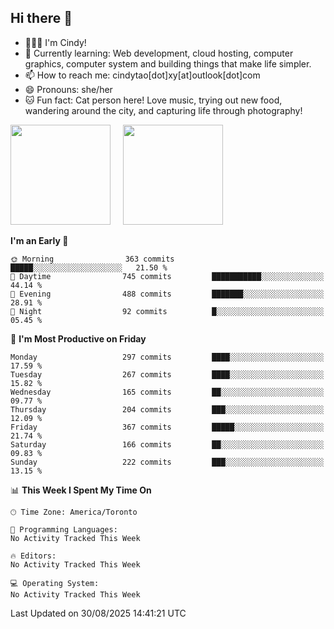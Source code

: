 ## Hi there 👋

<!--
**xinyue296/xinyue296** is a ✨ _special_ ✨ repository because its `README.md` (this file) appears on your GitHub profile.

Here are some ideas to get you started:

- 🔭 I’m currently working on ...
- 🌱 I’m currently learning ...
- 👯 I’m looking to collaborate on ...
- 🤔 I’m looking for help with ...
- 💬 Ask me about ...
- 📫 How to reach me: ...
- 😄 Pronouns: ...
- ⚡ Fun fact: ...
-->
- 👩🏻‍💻 I'm Cindy!
- 🌱 Currently learning: Web development, cloud hosting, computer graphics, computer system and building things that make life simpler.
- 📫 How to reach me: cindytao[dot]xy[at]outlook[dot]com
- 😄 Pronouns: she/her
- 🐱 Fun fact: Cat person here! Love music, trying out new food, wandering around the city, and capturing life through photography!

<!--Github Status: start-->
<div align="left">
  <img height="160em" src="https://github-readme-stats-topaz-two-25.vercel.app/api?username=xinyue296&theme=react&show_icons=true&count_private=true&include_orgs=true&hide=contribs,issues" />
    &nbsp;&nbsp;&nbsp;
  <img height="160em" src="https://github-readme-stats-cindy-taos-projects.vercel.app/api/top-langs/?username=xinyue296&theme=react&count_private=true&include_orgs=true&layout=compact" />
</div>
<!-- Github Status: end-->

<!--START_SECTION:waka-->
**I'm an Early 🐤** 

```text
🌞 Morning                363 commits         █████░░░░░░░░░░░░░░░░░░░░   21.50 % 
🌆 Daytime                745 commits         ███████████░░░░░░░░░░░░░░   44.14 % 
🌃 Evening                488 commits         ███████░░░░░░░░░░░░░░░░░░   28.91 % 
🌙 Night                  92 commits          █░░░░░░░░░░░░░░░░░░░░░░░░   05.45 % 
```
📅 **I'm Most Productive on Friday** 

```text
Monday                   297 commits         ████░░░░░░░░░░░░░░░░░░░░░   17.59 % 
Tuesday                  267 commits         ████░░░░░░░░░░░░░░░░░░░░░   15.82 % 
Wednesday                165 commits         ██░░░░░░░░░░░░░░░░░░░░░░░   09.77 % 
Thursday                 204 commits         ███░░░░░░░░░░░░░░░░░░░░░░   12.09 % 
Friday                   367 commits         █████░░░░░░░░░░░░░░░░░░░░   21.74 % 
Saturday                 166 commits         ██░░░░░░░░░░░░░░░░░░░░░░░   09.83 % 
Sunday                   222 commits         ███░░░░░░░░░░░░░░░░░░░░░░   13.15 % 
```


📊 **This Week I Spent My Time On** 

```text
🕑︎ Time Zone: America/Toronto

💬 Programming Languages: 
No Activity Tracked This Week

🔥 Editors: 
No Activity Tracked This Week

💻 Operating System: 
No Activity Tracked This Week
```


 Last Updated on 30/08/2025 14:41:21 UTC
<!--END_SECTION:waka-->
